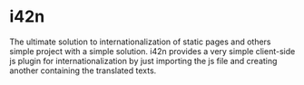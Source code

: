# i42n
The ultimate solution to internationalization of static pages and others simple project with a simple solution.
i42n provides a very simple client-side js plugin for internationalization by just importing the js file and creating another containing the translated texts.
